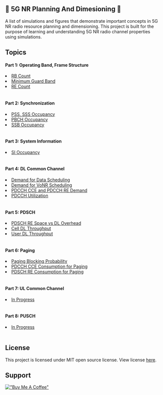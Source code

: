 ## 🌱 5G NR Planning And Dimesioning 🌱

A list of simulations and figures that demonstrate important concepts in 5G NR radio resource planning and dimensioning. This project is built for the purpose of learning and understanding 5G NR radio channel properties using simulations.

## Topics

#### Part 1: Operating Band, Frame Structure
<li><a href="https://github.com/zulfadlizainal/5G-NR-Planning-And-Dimensioning/tree/master/Part%201%20Operating%20Band%2C%20Frame%20Structure/1_RB%20Count" target="_blank" rel="noopener noreferrer">RB Count</a></li>
<li><a href="https://github.com/zulfadlizainal/5G-NR-Planning-And-Dimensioning/tree/master/Part%201%20Operating%20Band%2C%20Frame%20Structure/2_Minimum%20Guard%20Band" target="_blank" rel="noopener noreferrer">Minimum Guard Band</a></li>
<li><a href="https://github.com/zulfadlizainal/5G-NR-Planning-And-Dimensioning/tree/master/Part%201%20Operating%20Band%2C%20Frame%20Structure/3_RE%20Count" target="_blank" rel="noopener noreferrer">RE Count</a></li>
<br>

#### Part 2: Synchronization
<li><a href="https://github.com/zulfadlizainal/5G-NR-Planning-And-Dimensioning/tree/master/Part%202%20Syncronization/1_PSS%20SSS%20Occupancy" target="_blank" rel="noopener noreferrer">PSS, SSS Occupancy</a></li>
<li><a href="https://github.com/zulfadlizainal/5G-NR-Planning-And-Dimensioning/tree/master/Part%202%20Syncronization/2_PBCH%20Occupancy" target="_blank" rel="noopener noreferrer">PBCH Occupancy</a></li>
<li><a href="https://github.com/zulfadlizainal/5G-NR-Planning-And-Dimensioning/tree/master/Part%202%20Syncronization/3_SSB%20Occupancy" target="_blank" rel="noopener noreferrer">SSB Occupancy</a></li>
<br>

#### Part 3: System Information 
<li><a href="https://github.com/zulfadlizainal/5G-NR-Planning-And-Dimensioning/tree/master/Part%203%20System%20Information/1_SI%20Occupancy" target="_blank" rel="noopener noreferrer">SI Occupancy</a></li>
<br>

#### Part 4: DL Common Channel 
<li><a href="https://github.com/zulfadlizainal/5G-NR-Planning-And-Dimensioning/tree/master/Part%204%20DL%20Common%20Channel/1_Demand%20Data%20Scheduling" target="_blank" rel="noopener noreferrer">Demand for Data Scheduling</a></li>
<li><a href="https://github.com/zulfadlizainal/5G-NR-Planning-And-Dimensioning/tree/master/Part%204%20DL%20Common%20Channel/2_Demand%20Voice%20Scheduling" target="_blank" rel="noopener noreferrer">Demand for VoNR Scheduling</a></li>
<li><a href="https://github.com/zulfadlizainal/5G-NR-Planning-And-Dimensioning/tree/master/Part%204%20DL%20Common%20Channel/3_PDCCH%20Demand" target="_blank" rel="noopener noreferrer">PDCCH CCE and PDCCH RE Demand</a></li>
<li><a href="https://github.com/zulfadlizainal/5G-NR-Planning-And-Dimensioning/tree/master/Part%204%20DL%20Common%20Channel/4_PDCCH%20Utilization" target="_blank" rel="noopener noreferrer">PDCCH Utilization</a></li>
<br>

#### Part 5: PDSCH 
<li><a href="https://github.com/zulfadlizainal/5G-NR-Planning-And-Dimensioning/tree/master/Part%205%20PDSCH/1_PDSCH%20RE%20Space" target="_blank" rel="noopener noreferrer">PDSCH RE Space vs DL Overhead</a></li>
<li><a href="https://github.com/zulfadlizainal/5G-NR-Planning-And-Dimensioning/tree/master/Part%205%20PDSCH/2_DL%20Cell%20Throughput" target="_blank" rel="noopener noreferrer">Cell DL Throughput</a></li>
<li><a href="https://github.com/zulfadlizainal/5G-NR-Planning-And-Dimensioning/tree/master/Part%205%20PDSCH/3_DL%20User%20Throughput" target="_blank" rel="noopener noreferrer">User DL Throughput</a></li>
<br>

#### Part 6: Paging 
<li><a href="https://github.com/zulfadlizainal/5G-NR-Planning-And-Dimensioning/tree/master/Part%206%20Paging/1_Paging%20Block%20Probability" target="_blank" rel="noopener noreferrer">Paging Blocking Probability</a></li>
<li><a href="https://github.com/zulfadlizainal/5G-NR-Planning-And-Dimensioning/tree/master/Part%206%20Paging/2_Paging%20PDCCH%20CCE%20Consumption" target="_blank" rel="noopener noreferrer">PDCCH CCE Consumption for Paging</a></li>
<li><a href="https://github.com/zulfadlizainal/5G-NR-Planning-And-Dimensioning/tree/master/Part%206%20Paging/3_Paging%20PDSCH%20RE%20Consumption" target="_blank" rel="noopener noreferrer">PDSCH RE Consumption for Paging</a></li>
<br>

#### Part 7: UL Common Channel 
<li><a href="">In Progress</a></li>
<br>

#### Part 8: PUSCH 
<li><a href="">In Progress</a></li>
<br>

## License

This project is licensed under MIT open source license. View license [here](https://github.com/zulfadlizainal/5G-NR-Planning-And-Dimensioning/blob/master/LICENSE).

## Support

[!["Buy Me A Coffee"](https://www.buymeacoffee.com/assets/img/custom_images/orange_img.png)](https://www.buymeacoffee.com/zulfadlizainal)